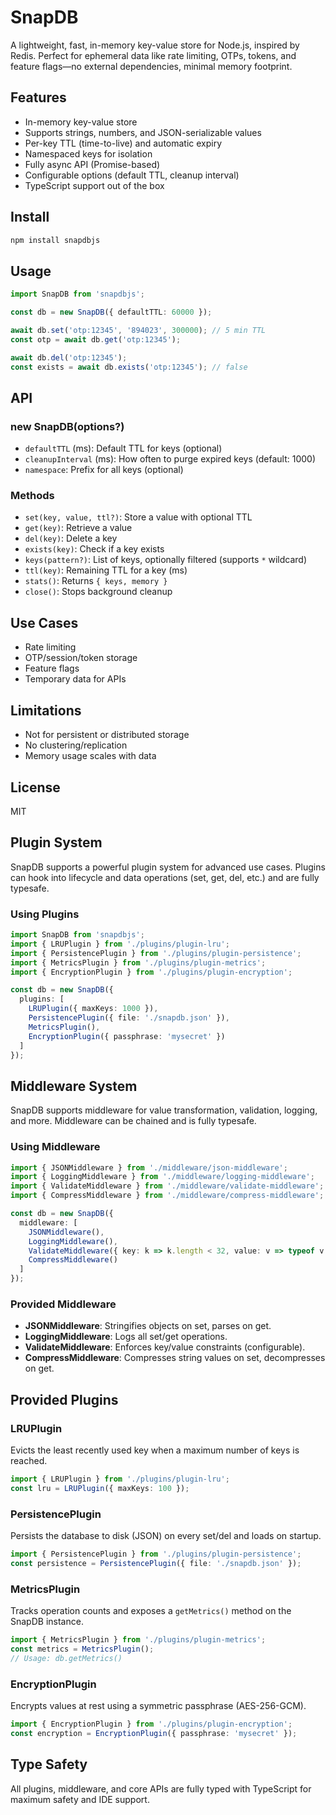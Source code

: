 # SnapDB

A lightweight, fast, in-memory key-value store for Node.js, inspired by Redis. Perfect for ephemeral data like rate limiting, OTPs, tokens, and feature flags—no external dependencies, minimal memory footprint.

## Features
- In-memory key-value store
- Supports strings, numbers, and JSON-serializable values
- Per-key TTL (time-to-live) and automatic expiry
- Namespaced keys for isolation
- Fully async API (Promise-based)
- Configurable options (default TTL, cleanup interval)
- TypeScript support out of the box

## Install
```sh
npm install snapdbjs
```

## Usage
```ts
import SnapDB from 'snapdbjs';

const db = new SnapDB({ defaultTTL: 60000 });

await db.set('otp:12345', '894023', 300000); // 5 min TTL
const otp = await db.get('otp:12345');

await db.del('otp:12345');
const exists = await db.exists('otp:12345'); // false
```

## API
### new SnapDB(options?)
- `defaultTTL` (ms): Default TTL for keys (optional)
- `cleanupInterval` (ms): How often to purge expired keys (default: 1000)
- `namespace`: Prefix for all keys (optional)

### Methods
- `set(key, value, ttl?)`: Store a value with optional TTL
- `get(key)`: Retrieve a value
- `del(key)`: Delete a key
- `exists(key)`: Check if a key exists
- `keys(pattern?)`: List of keys, optionally filtered (supports `*` wildcard)
- `ttl(key)`: Remaining TTL for a key (ms)
- `stats()`: Returns `{ keys, memory }`
- `close()`: Stops background cleanup

## Use Cases
- Rate limiting
- OTP/session/token storage
- Feature flags
- Temporary data for APIs

## Limitations
- Not for persistent or distributed storage
- No clustering/replication
- Memory usage scales with data

## License
MIT 

## Plugin System
SnapDB supports a powerful plugin system for advanced use cases. Plugins can hook into lifecycle and data operations (set, get, del, etc.) and are fully typesafe.

### Using Plugins
```ts
import SnapDB from 'snapdbjs';
import { LRUPlugin } from './plugins/plugin-lru';
import { PersistencePlugin } from './plugins/plugin-persistence';
import { MetricsPlugin } from './plugins/plugin-metrics';
import { EncryptionPlugin } from './plugins/plugin-encryption';

const db = new SnapDB({
  plugins: [
    LRUPlugin({ maxKeys: 1000 }),
    PersistencePlugin({ file: './snapdb.json' }),
    MetricsPlugin(),
    EncryptionPlugin({ passphrase: 'mysecret' })
  ]
});
```

## Middleware System
SnapDB supports middleware for value transformation, validation, logging, and more. Middleware can be chained and is fully typesafe.

### Using Middleware
```ts
import { JSONMiddleware } from './middleware/json-middleware';
import { LoggingMiddleware } from './middleware/logging-middleware';
import { ValidateMiddleware } from './middleware/validate-middleware';
import { CompressMiddleware } from './middleware/compress-middleware';

const db = new SnapDB({
  middleware: [
    JSONMiddleware(),
    LoggingMiddleware(),
    ValidateMiddleware({ key: k => k.length < 32, value: v => typeof v !== 'undefined' }),
    CompressMiddleware()
  ]
});
```

### Provided Middleware
- **JSONMiddleware**: Stringifies objects on set, parses on get.
- **LoggingMiddleware**: Logs all set/get operations.
- **ValidateMiddleware**: Enforces key/value constraints (configurable).
- **CompressMiddleware**: Compresses string values on set, decompresses on get.

## Provided Plugins

### LRUPlugin
Evicts the least recently used key when a maximum number of keys is reached.
```ts
import { LRUPlugin } from './plugins/plugin-lru';
const lru = LRUPlugin({ maxKeys: 100 });
```

### PersistencePlugin
Persists the database to disk (JSON) on every set/del and loads on startup.
```ts
import { PersistencePlugin } from './plugins/plugin-persistence';
const persistence = PersistencePlugin({ file: './snapdb.json' });
```

### MetricsPlugin
Tracks operation counts and exposes a `getMetrics()` method on the SnapDB instance.
```ts
import { MetricsPlugin } from './plugins/plugin-metrics';
const metrics = MetricsPlugin();
// Usage: db.getMetrics()
```

### EncryptionPlugin
Encrypts values at rest using a symmetric passphrase (AES-256-GCM).
```ts
import { EncryptionPlugin } from './plugins/plugin-encryption';
const encryption = EncryptionPlugin({ passphrase: 'mysecret' });
```

## Type Safety
All plugins, middleware, and core APIs are fully typed with TypeScript for maximum safety and IDE support. 